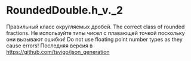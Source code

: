 # RoundedDouble.h_v._2
Правильный класс округляемых дробей. The correct class of rounded fractions. Не используйте типы чисел с плавающей точкой поскольку они вызывают ошибки! Do not use floating point number types as they cause errors!
Последняя версия в https://github.com/tsvigo/json_generation
